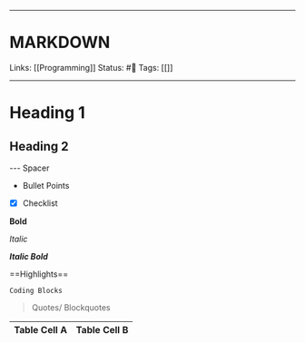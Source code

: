 ___
# MARKDOWN
Links: [[Programming]]
Status: #🌳 
Tags: [[]]
<!--- Created on: 2023.08.18, 00:14 --->
___
# Heading 1

## Heading 2

--- Spacer  

- Bullet Points

- [x] Checklist

**Bold**

*Italic*

***Italic Bold***

==Highlights==

```Coding Blocks```

> Quotes/ Blockquotes

Table Cell A  |  Table Cell B
----          |          ----

